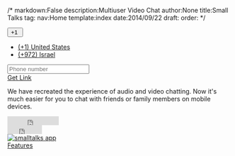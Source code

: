 /*
markdown:False
description:Multiuser Video Chat
author:None
title:Small Talks
tag:
nav:Home
template:index
date:2014/09/22
draft:
order:
*/
<form id="get-link"> <div class="form-group row"> <div class="col-sm-8 col-numbers"> <div class="input-group"> <!-- Country Code --> <div class="input-group-btn"> <button type="button" id="country" class="btn dropdown-toggle country-code" data-toggle="dropdown"><span>+1&nbsp;</span><span class="caret"></span></button> <ul class="dropdown-menu country-code-list" role="menu"> <li><a href="javascript:;" data-country="1" data-region="US" data-default="">(+1) United States</a></li> <!-- <li><a href="javascript:;" data-country="65" data-region="SG">(+65) Singapore</a></li> --> <li><a href="javascript:;" data-country="972" data-region="IL">(+972) Israel</a></li> </ul> </div> <!-- #Country Code --> <!-- Phone Number --> <input id="phone" type="text" class="form-control phone-number" placeholder="Phone number"> <!-- #Phone Number --> </div> </div> <div class="col-sm-4 col-get-link"> <a id="send-btn" class="btn btn-primary btn-get-link disabled" href="javascript:;">Get Link</a> </div> </div> </form>
<div id="excerpt"> <p>We have recreated the experience of audio and video chatting. Now it's much easier for you to chat with friends or family members on mobile devices.</p>
</div>
<div class="shareto" id="shareto"> <div class="row"> <div class="col-sm-4"> <iframe id="twitter-widget-0" scrolling="no" frameborder="0" allowtransparency="true" src="http://platform.twitter.com/widgets/tweet_button.1410989646.html#_=1411391368577&amp;count=horizontal&amp;id=twitter-widget-0&amp;lang=en&amp;original_referer=http%3A%2F%2Fsmalltalks.cc%2F%3Flocale%3Den&amp;size=m&amp;text=Hey%2C%20let%27s%20switch%20to%20Small%20Talks%2C%20make%20video%20calls%20with%20up%20to%204%20friends%20at%20the%20same%20time.&amp;url=http%3A%2F%2Fsmalltalks.cc%2F&amp;via=SmallTalksApp" class="twitter-share-button twitter-tweet-button twitter-share-button twitter-count-horizontal" title="Twitter Tweet Button" data-twttr-rendered="true" style="width: 116px; height: 20px;"></iframe> <script>!function(d,s,id){var js,fjs=d.getElementsByTagName(s)[0],p=/^http:/.test(d.location)?'http':'https';if(!d.getElementById(id)){js=d.createElement(s);js.id=id;js.src=p+'://platform.twitter.com/widgets.js';fjs.parentNode.insertBefore(js,fjs);}}(document, 'script', 'twitter-wjs');</script> </div> <div class="col-sm-4"> <div class="fb-like fb_iframe_widget" data-href="https://www.facebook.com/pages/Small-Talks/764113186960262" data-layout="button_count" data-action="like" data-show-faces="false" data-share="false" fb-xfbml-state="rendered" fb-iframe-plugin-query="action=like&amp;app_id=546757462078927&amp;href=https%3A%2F%2Fwww.facebook.com%2Fpages%2FSmall-Talks%2F764113186960262&amp;layout=button_count&amp;locale=en_US&amp;sdk=joey&amp;share=false&amp;show_faces=false"><span style="vertical-align: bottom; width: 78px; height: 20px;"><iframe name="f16fe3e85c" width="1000px" height="1000px" frameborder="0" allowtransparency="true" scrolling="no" title="fb:like Facebook Social Plugin" src="http://www.facebook.com/v2.0/plugins/like.php?action=like&amp;app_id=546757462078927&amp;channel=http%3A%2F%2Fstatic.ak.facebook.com%2Fconnect%2Fxd_arbiter%2FZEbdHPQfV3x.js%3Fversion%3D41%23cb%3Df38d8bedf4%26domain%3Dsmalltalks.cc%26origin%3Dhttp%253A%252F%252Fsmalltalks.cc%252Ff48c3864%26relation%3Dparent.parent&amp;href=https%3A%2F%2Fwww.facebook.com%2Fpages%2FSmall-Talks%2F764113186960262&amp;layout=button_count&amp;locale=en_US&amp;sdk=joey&amp;share=false&amp;show_faces=false" style="border: none; visibility: visible; width: 78px; height: 20px;" class=""></iframe></span></div> </div> <div class="col-sm-4"><a href="https://www.tumblr.com/follow/smalltalksapp" target="_blank"><img src="%base_url%/uploads/tumblr_button.png" alt="smalltalks app"></a></div> </div> </div>
<div id="store"> <div class="row"> <div class="col-sm-4"> <div class="flag"><span class="android"></span></div> </div> <div class="col-sm-4"> <a href="https://itunes.apple.com/us/app/small-talks/id847320333?l=zh&amp;ls=1&amp;mt=8" class="flag flag-online" onclick="ga &amp;&amp; ga('send', 'event', 'Download', 'iOS');"><span class="apple"></span></a> </div> <div class="col-sm-4"> <div class="flag"><span class="wphone"></span></div> </div> </div>
</div>
<div id="gofeatures"> <a href="#features" class="btn-gofeatures parallaxlink">Features</a>
</div>